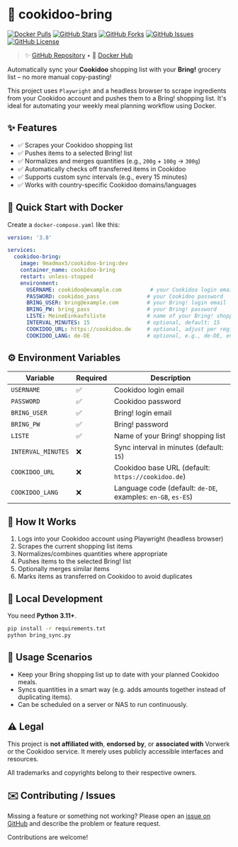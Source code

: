 # 🛒 cookidoo-bring
[![Docker Pulls](https://img.shields.io/docker/pulls/9madmax5/cookidoo-bring?style=flat-square)](https://hub.docker.com/r/9madmax5/cookidoo-bring)
[![GitHub Stars](https://img.shields.io/github/stars/9Mad-Max5/cookidoo-bring?style=flat-square)](https://github.com/9Mad-Max5/cookidoo-bring/stargazers)
[![GitHub Forks](https://img.shields.io/github/forks/9Mad-Max5/cookidoo-bring?style=flat-square)](https://github.com/9Mad-Max5/cookidoo-bring/network/members)
[![GitHub Issues](https://img.shields.io/github/issues/9Mad-Max5/cookidoo-bring?style=flat-square)](https://github.com/9Mad-Max5/cookidoo-bring/issues)
[![GitHub License](https://img.shields.io/github/license/9Mad-Max5/cookidoo-bring?style=flat-square)](https://github.com/9Mad-Max5/cookidoo-bring/blob/main/LICENSE)

> ✨ [GitHub Repository](https://github.com/9Mad-Max5/cookidoo-bring) • 🐳 [Docker Hub](https://hub.docker.com/r/9madmax5/cookidoo-bring)

Automatically sync your **Cookidoo** shopping list with your **Bring!** grocery list – no more manual copy-pasting!

This project uses `Playwright` and a headless browser to scrape ingredients from your Cookidoo account and pushes them to a Bring! shopping list. It's ideal for automating your weekly meal planning workflow using Docker.


## ✨ Features
- ✅ Scrapes your Cookidoo shopping list
- ✅ Pushes items to a selected Bring! list
- ✅ Normalizes and merges quantities (e.g., `200g` + `100g` → `300g`)
- ✅ Automatically checks off transferred items in Cookidoo
- ✅ Supports custom sync intervals (e.g., every 15 minutes)
- ✅ Works with country-specific Cookidoo domains/languages


## 🐳 Quick Start with Docker
Create a `docker-compose.yaml` like this:

```yaml
version: '3.8'

services:
  cookidoo-bring:
    image: 9madmax5/cookidoo-bring:dev
    container_name: cookidoo-bring
    restart: unless-stopped
    environment:
      USERNAME: cookidoo@example.com         # your Cookidoo login email
      PASSWORD: cookidoo_pass               # your Cookidoo password
      BRING_USER: bring@example.com         # your Bring! login email
      BRING_PW: bring_pass                  # your Bring! password
      LISTE: MeineEinkaufsliste             # name of your Bring! shopping list
      INTERVAL_MINUTES: 15                  # optional, default: 15
      COOKIDOO_URL: https://cookidoo.de     # optional, adjust per region
      COOKIDOO_LANG: de-DE                  # optional, e.g., de-DE, en-GB, es-ES
```


## ⚙️ Environment Variables
| Variable           | Required | Description                                                  |
|--------------------|----------|--------------------------------------------------------------|
| `USERNAME`         | ✅        | Cookidoo login email                                         |
| `PASSWORD`         | ✅        | Cookidoo password                                            |
| `BRING_USER`       | ✅        | Bring! login email                                           |
| `BRING_PW`         | ✅        | Bring! password                                              |
| `LISTE`            | ✅        | Name of your Bring! shopping list                           |
| `INTERVAL_MINUTES` | ❌        | Sync interval in minutes (default: `15`)                    |
| `COOKIDOO_URL`     | ❌        | Cookidoo base URL (default: `https://cookidoo.de`)          |
| `COOKIDOO_LANG`    | ❌        | Language code (default: `de-DE`, examples: `en-GB`, `es-ES`) |


## 🔁 How It Works
1. Logs into your Cookidoo account using Playwright (headless browser)
2. Scrapes the current shopping list items
3. Normalizes/combines quantities where appropriate
4. Pushes items to the selected Bring! list
5. Optionally merges similar items
6. Marks items as transferred on Cookidoo to avoid duplicates


## 🧪 Local Development
You need **Python 3.11+**.

```bash
pip install -r requirements.txt
python bring_sync.py
```


## 📅 Usage Scenarios
- Keep your Bring shopping list up to date with your planned Cookidoo meals.
- Syncs quantities in a smart way (e.g. adds amounts together instead of duplicating items).
- Can be scheduled on a server or NAS to run continuously.


## ⚠️ Legal
This project is **not affiliated with**, **endorsed by**, or **associated with** Vorwerk or the Cookidoo service. It merely uses publicly accessible interfaces and resources.

All trademarks and copyrights belong to their respective owners.


## ✉️ Contributing / Issues
Missing a feature or something not working? Please open an [issue on GitHub](https://github.com/9Mad-Max5/cookidoo-bring/issues) and describe the problem or feature request.

Contributions are welcome!
